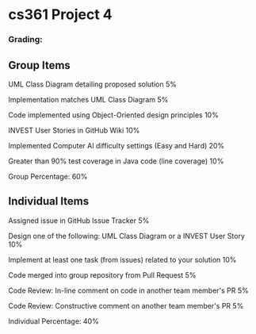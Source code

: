 # cs361 Project 4


### Grading:

## Group Items

UML Class Diagram detailing proposed solution	5%

Implementation matches UML Class Diagram	5%

Code implemented using Object-Oriented design principles	10%

INVEST User Stories in GitHub Wiki	10%

Implemented Computer AI difficulty settings (Easy and Hard)	20%

Greater than 90% test coverage in Java code (line coverage)	10%

Group Percentage:	60%
 

## Individual Items

Assigned issue in GitHub Issue Tracker	5%

Design one of the following: UML Class Diagram or a INVEST User Story	10%

Implement at least one task (from issues) related to your solution	10%

Code merged into group repository from Pull Request	5%

Code Review: In-line comment on code in another team member's PR	5%

Code Review: Constructive comment on another team member's PR	5%

Individual Percentage:	40%
